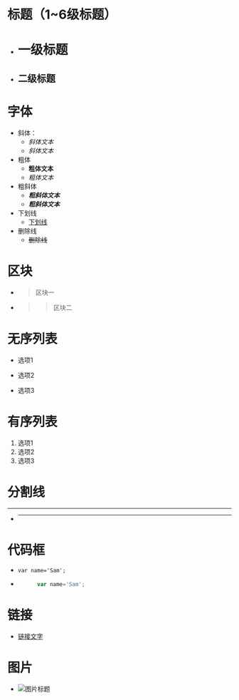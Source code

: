 # 标题（1~6级标题）
* # 一级标题
* ## 二级标题


# 字体
* 斜体：
    * *斜体文本*
    * _斜体文本_
* 粗体
    * **粗体文本**
    * _粗体文本_
* 粗斜体
    * ***粗斜体文本***
    * ___粗斜体文本___
* 下划线
    * <u>下划线</u>
* 删除线
    * ~~删除线~~

# 区块
* > 区块一
* >> 区块二

# 无序列表
- 选项1
+ 选项2
* 选项3

# 有序列表
1. 选项1
2. 选项2
3. 选项3

# 分割线
* ***
* ---

# 代码框
* `var name='Sam'; `
* ```javascript
        var name='Sam';
    ```

# 链接
* [链接文字](http://www.baidu.com/)

# 图片
* ![图片标题](https://code.visualstudio.com/assets/images/windows-logo.png)
 